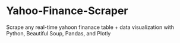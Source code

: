 # Yahoo-Finance-Scraper

Scrape any real-time yahoon finanace table + data visualization with Python, Beautiful Soup, Pandas, and Plotly 
